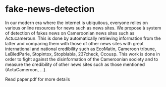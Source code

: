 # fake-news-detection

In our modern era where the internet is ubiquitous, everyone 
relies on various online resources for news such as news sites.
We propose à system of detection of fakes news on 
Cameroonian news sites such as Actucameroun.
This is done by automatically retrieving information from the 
latter and comparing them with those of other news sites with 
great international and national credibility such as EcoMatin, 
Cameroon tribune, LeBledParle, Stopintox, Stopblabla, 
237check, Ccousp. This work is done in order to fight against 
the disinformation of the Cameroonian society and to 
measure the credibility of other news sites such as those 
mentioned (ActuCameroon, ...).

Read paper.pdf for more details
